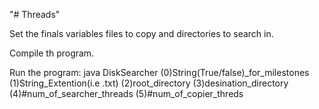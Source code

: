 "# Threads"

 Set the finals variables files to copy and directories to search in. 
 
 Compile th program. 
 
 Run the program:
 java DiskSearcher (0)String(True/false)_for_milestones (1)String_Extention(i.e .txt)  (2)root_directory  (3)desination_directory  (4)#num_of_searcher_threads (5)#num_of_copier_threds
 
 
